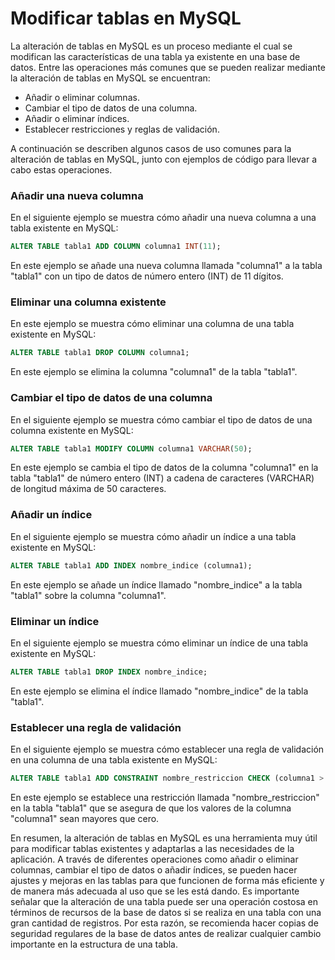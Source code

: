 # Modificar tablas en MySQL

La alteración de tablas en MySQL es un proceso mediante el cual se modifican las características de una tabla ya existente en una base de datos. Entre las operaciones más comunes que se pueden realizar mediante la alteración de tablas en MySQL se encuentran:

- Añadir o eliminar columnas.
- Cambiar el tipo de datos de una columna.
- Añadir o eliminar índices.
- Establecer restricciones y reglas de validación.

A continuación se describen algunos casos de uso comunes para la alteración de tablas en MySQL, junto con ejemplos de código para llevar a cabo estas operaciones.

### Añadir una nueva columna

En el siguiente ejemplo se muestra cómo añadir una nueva columna a una tabla existente en MySQL:

```sql
ALTER TABLE tabla1 ADD COLUMN columna1 INT(11);
```

En este ejemplo se añade una nueva columna llamada "columna1" a la tabla "tabla1" con un tipo de datos de número entero (INT) de 11 dígitos.

### Eliminar una columna existente

En este ejemplo se muestra cómo eliminar una columna de una tabla existente en MySQL:

```sql
ALTER TABLE tabla1 DROP COLUMN columna1;
```

En este ejemplo se elimina la columna "columna1" de la tabla "tabla1".

### Cambiar el tipo de datos de una columna

En el siguiente ejemplo se muestra cómo cambiar el tipo de datos de una columna existente en MySQL:

```sql
ALTER TABLE tabla1 MODIFY COLUMN columna1 VARCHAR(50);
```

En este ejemplo se cambia el tipo de datos de la columna "columna1" en la tabla "tabla1" de número entero (INT) a cadena de caracteres (VARCHAR) de longitud máxima de 50 caracteres.

### Añadir un índice

En el siguiente ejemplo se muestra cómo añadir un índice a una tabla existente en MySQL:

```sql
ALTER TABLE tabla1 ADD INDEX nombre_indice (columna1);
```

En este ejemplo se añade un índice llamado "nombre_indice" a la tabla "tabla1" sobre la columna "columna1".

### Eliminar un índice

En el siguiente ejemplo se muestra cómo eliminar un índice de una tabla existente en MySQL:

```sql
ALTER TABLE tabla1 DROP INDEX nombre_indice;
```

En este ejemplo se elimina el índice llamado "nombre_indice" de la tabla "tabla1".

### Establecer una regla de validación

En el siguiente ejemplo se muestra cómo establecer una regla de validación en una columna de una tabla existente en MySQL:

```sql
ALTER TABLE tabla1 ADD CONSTRAINT nombre_restriccion CHECK (columna1 > 0);
```

En este ejemplo se establece una restricción llamada "nombre_restriccion" en la tabla "tabla1" que se asegura de que los valores de la columna "columna1" sean mayores que cero.

En resumen, la alteración de tablas en MySQL es una herramienta muy útil para modificar tablas existentes y adaptarlas a las necesidades de la aplicación. A través de diferentes operaciones como añadir o eliminar columnas, cambiar el tipo de datos o añadir índices, se pueden hacer ajustes y mejoras en las tablas para que funcionen de forma más eficiente y de manera más adecuada al uso que se les está dando. Es importante señalar que la alteración de una tabla puede ser una operación costosa en términos de recursos de la base de datos si se realiza en una tabla con una gran cantidad de registros. Por esta razón, se recomienda hacer copias de seguridad regulares de la base de datos antes de realizar cualquier cambio importante en la estructura de una tabla.